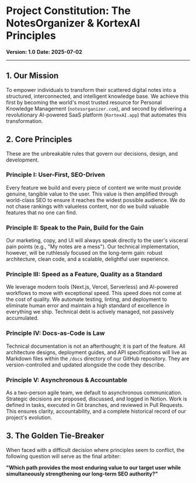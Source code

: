 # Project Constitution: The NotesOrganizer & KortexAI Principles

**Version: 1.0**
**Date: 2025-07-02**

---

## 1. Our Mission

To empower individuals to transform their scattered digital notes into a structured, interconnected, and intelligent knowledge base. We achieve this first by becoming the world's most trusted resource for Personal Knowledge Management (`notesorganizer.com`), and second by delivering a revolutionary AI-powered SaaS platform (`KortexAI.app`) that automates this transformation.

## 2. Core Principles

These are the unbreakable rules that govern our decisions, design, and development.

### Principle I: User-First, SEO-Driven
Every feature we build and every piece of content we write must provide genuine, tangible value to the user. This value is then amplified through world-class SEO to ensure it reaches the widest possible audience. We do not chase rankings with valueless content, nor do we build valuable features that no one can find.

### Principle II: Speak to the Pain, Build for the Gain
Our marketing, copy, and UI will always speak directly to the user's visceral pain points (e.g., "My notes are a mess"). Our technical implementation, however, will be ruthlessly focused on the long-term gain: robust architecture, clean code, and a scalable, delightful user experience.

### Principle III: Speed as a Feature, Quality as a Standard
We leverage modern tools (Next.js, Vercel, Serverless) and AI-powered workflows to move with exceptional speed. This speed does not come at the cost of quality. We automate testing, linting, and deployment to eliminate human error and maintain a high standard of excellence in everything we ship. Technical debt is actively managed, not passively accumulated.

### Principle IV: Docs-as-Code is Law
Technical documentation is not an afterthought; it is part of the feature. All architecture designs, deployment guides, and API specifications will live as Markdown files within the `/docs` directory of our GitHub repository. They are version-controlled and updated alongside the code they describe.

### Principle V: Asynchronous & Accountable
As a two-person agile team, we default to asynchronous communication. Strategic decisions are proposed, discussed, and logged in Notion. Work is defined in tasks, executed in Git branches, and reviewed in Pull Requests. This ensures clarity, accountability, and a complete historical record of our project's evolution.

## 3. The Golden Tie-Breaker

When faced with a difficult decision where principles seem to conflict, the following question will serve as the final arbiter:

**"Which path provides the most enduring value to our target user while simultaneously strengthening our long-term SEO authority?"** 